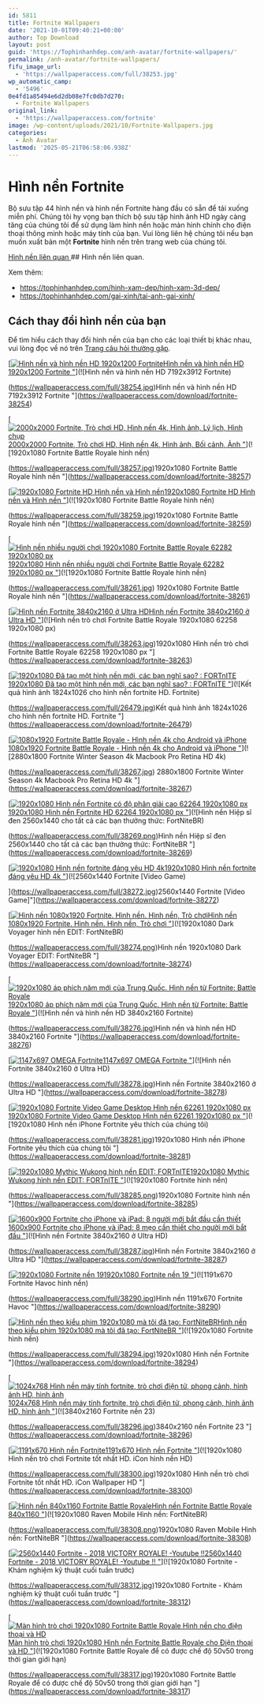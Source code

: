 ```yaml
---
id: 5811
title: Fortnite Wallpapers
date: '2021-10-01T09:40:21+00:00'
author: Top Download
layout: post
guid: 'https://Tophinhanhdep.com/anh-avatar/fortnite-wallpapers/'
permalink: /anh-avatar/fortnite-wallpapers/
fifu_image_url:
  - 'https://wallpaperaccess.com/full/38253.jpg'
wp_automatic_camp:
  - '5496'
0e4fd1a85494e6d2db08e7fc0db7d270:
  - Fortnite Wallpapers
original_link:
  - 'https://wallpaperaccess.com/fortnite'
image: /wp-content/uploads/2021/10/Fortnite-Wallpapers.jpg
categories:
  - Ảnh Avatar
lastmod: '2025-05-21T06:58:06.938Z'
---
```

# Hình nền Fortnite

Bộ sưu tập 44 hình nền và hình nền Fortnite hàng đầu có sẵn để tải xuống miễn phí. Chúng tôi hy vọng bạn thích bộ sưu tập hình ảnh HD ngày càng tăng của chúng tôi để sử dụng làm hình nền hoặc màn hình chính cho điện thoại thông minh hoặc máy tính của bạn. Vui lòng liên hệ chúng tôi nếu bạn muốn xuất bản một **Fortnite** hình nền trên trang web của chúng tôi.

[Hình nền liên quan ](#related) ## Hình nền liên quan.

   
 Xem thêm:

   
- <https://tophinhanhdep.com/hinh-xam-dep/hinh-xam-3d-dep/>
- <https://tophinhanhdep.com/gai-xinh/tai-anh-gai-xinh/>

## Cách thay đổi hình nền của bạn

Để tìm hiểu cách thay đổi hình nền của bạn cho các loại thiết bị khác nhau, vui lòng đọc về nó trên [Trang câu hỏi thường gặp](https://tophinhanhdep.com/faq/).

  
[[![Hình nền và hình nền HD 1920x1200 Fortnite](https://wallpaperaccess.com/full/38253.jpg)Hình nền và hình nền HD 1920x1200 Fortnite "](https://wallpaperaccess.com/download/fortnite-38253)](![Hình nền và hình nền HD 7192x3912 Fortnite)

(https://wallpaperaccess.com/full/38254.jpg)Hình nền và hình nền HD 7192x3912 Fortnite "](https://wallpaperaccess.com/download/fortnite-38254)

[[![2000x2000 Fortnite, Trò chơi HD, Hình nền 4k, Hình ảnh, Lý lịch, Hình chụp](https://wallpaperaccess.com/full/26447.jpg)2000x2000 Fortnite, Trò chơi HD, Hình nền 4k, Hình ảnh, Bối cảnh, Ảnh "](https://wallpaperaccess.com/download/fortnite-26447)](![1920x1080 Fortnite Battle Royale hình nền)

(https://wallpaperaccess.com/full/38257.jpg)1920x1080 Fortnite Battle Royale hình nền "](https://wallpaperaccess.com/download/fortnite-38257)

[[![1920x1080 Fortnite HD Hình nền và Hình nền](https://wallpaperaccess.com/full/38258.jpg)1920x1080 Fortnite HD Hình nền và Hình nền "](https://wallpaperaccess.com/download/fortnite-38258)](![1920x1080 Fortnite Battle Royale hình nền)

(https://wallpaperaccess.com/full/38259.jpg)1920x1080 Fortnite Battle Royale hình nền "](https://wallpaperaccess.com/download/fortnite-38259)

[[![Hình nền nhiều người chơi 1920x1080 Fortnite Battle Royale 62282 1920x1080 px](https://wallpaperaccess.com/full/38260.png)1920x1080 Hình nền nhiều người chơi Fortnite Battle Royale 62282 1920x1080 px "](https://wallpaperaccess.com/download/fortnite-38260)](![1920x1080 Fortnite Battle Royale hình nền)

(https://wallpaperaccess.com/full/38261.jpg) 1920x1080 Fortnite Battle Royale hình nền "](https://wallpaperaccess.com/download/fortnite-38261)

[[![Hình nền Fortnite 3840x2160 ở Ultra HD](https://wallpaperaccess.com/full/38262.jpg)Hình nền Fortnite 3840x2160 ở Ultra HD "](https://wallpaperaccess.com/download/fortnite-38262)](![Hình nền trò chơi Fortnite Battle Royale 1920x1080 62258 1920x1080 px)

(https://wallpaperaccess.com/full/38263.jpg)1920x1080 Hình nền trò chơi Fortnite Battle Royale 62258 1920x1080 px "](https://wallpaperaccess.com/download/fortnite-38263)

[[![1920x1080 Đã tạo một hình nền mới, các bạn nghĩ sao?  : FORTnITE](https://wallpaperaccess.com/full/38264.png)1920x1080 Đã tạo một hình nền mới, các bạn nghĩ sao? : FORTnITE "](https://wallpaperaccess.com/download/fortnite-38264)](![Kết quả hình ảnh 1824x1026 cho hình nền fortnite HD.  Fortnite)

(https://wallpaperaccess.com/full/26479.jpg)Kết quả hình ảnh 1824x1026 cho hình nền fortnite HD. Fortnite "](https://wallpaperaccess.com/download/fortnite-26479)

[[![1080x1920 Fortnite Battle Royale - Hình nền 4k cho Android và iPhone](https://wallpaperaccess.com/full/38266.jpg)1080x1920 Fortnite Battle Royale - Hình nền 4k cho Android và iPhone "](https://wallpaperaccess.com/download/fortnite-38266)](![2880x1800 Fortnite Winter Season 4k Macbook Pro Retina HD 4k)

(https://wallpaperaccess.com/full/38267.jpg) 2880x1800 Fortnite Winter Season 4k Macbook Pro Retina HD 4k "](https://wallpaperaccess.com/download/fortnite-38267)

[[![1920x1080 Hình nền Fortnite có độ phân giải cao 62264 1920x1080 px](https://wallpaperaccess.com/full/38268.jpg)1920x1080 Hình nền Fortnite HD 62264 1920x1080 px "](https://wallpaperaccess.com/download/fortnite-38268)](![Hình nền Hiệp sĩ đen 2560x1440 cho tất cả các bạn thưởng thức: FortNiteBR)

(https://wallpaperaccess.com/full/38269.png)Hình nền Hiệp sĩ đen 2560x1440 cho tất cả các bạn thưởng thức: FortNiteBR "](https://wallpaperaccess.com/download/fortnite-38269)

[[![1920x1080 Hình nền fortnite đáng yêu HD 4k](https://wallpaperaccess.com/full/38271.jpg)1920x1080 Hình nền fortnite đáng yêu HD 4k "](https://wallpaperaccess.com/download/fortnite-38271)](![2560x1440 Fortnite [Video Game)

](https://wallpaperaccess.com/full/38272.jpg)2560x1440 Fortnite \[Video Game\]"](https://wallpaperaccess.com/download/fortnite-38272)

[[![Hình nền 1080x1920 Fortnite.  Hình nền.  Hình nền, Trò chơi](https://wallpaperaccess.com/full/38273.jpg)Hình nền 1080x1920 Fortnite. Hình nền. Hình nền, Trò chơi "](https://wallpaperaccess.com/download/fortnite-38273)](![1920x1080 Dark Voyager hình nền EDIT: FortNiteBR)

(https://wallpaperaccess.com/full/38274.png)Hình nền 1920x1080 Dark Voyager EDIT: FortNiteBR "](https://wallpaperaccess.com/download/fortnite-38274)

[[![1920x1080 áp phích năm mới của Trung Quốc.  Hình nền từ Fortnite: Battle Royale](https://wallpaperaccess.com/full/38275.jpg)1920x1080 áp phích năm mới của Trung Quốc. Hình nền từ Fortnite: Battle Royale "](https://wallpaperaccess.com/download/fortnite-38275)](![Hình nền và hình nền HD 3840x2160 Fortnite)

(https://wallpaperaccess.com/full/38276.jpg)Hình nền và hình nền HD 3840x2160 Fortnite "](https://wallpaperaccess.com/download/fortnite-38276)

[[![1147x697 OMEGA Fortnite](https://wallpaperaccess.com/full/38277.jpg)1147x697 OMEGA Fortnite "](https://wallpaperaccess.com/download/fortnite-38277)](![Hình nền Fortnite 3840x2160 ở Ultra HD)

(https://wallpaperaccess.com/full/38278.jpg)Hình nền Fortnite 3840x2160 ở Ultra HD "](https://wallpaperaccess.com/download/fortnite-38278)

[[![1920x1080 Fortnite Video Game Desktop Hình nền 62261 1920x1080 px](https://wallpaperaccess.com/full/38280.jpg)1920x1080 Fortnite Video Game Desktop Hình nền 62261 1920x1080 px "](https://wallpaperaccess.com/download/fortnite-38280)](![1920x1080 Hình nền iPhone Fortnite yêu thích của chúng tôi)

(https://wallpaperaccess.com/full/38281.jpg)1920x1080 Hình nền iPhone Fortnite yêu thích của chúng tôi "](https://wallpaperaccess.com/download/fortnite-38281)

[[![1920x1080 Mythic Wukong hình nền EDIT: FORTnITE](https://wallpaperaccess.com/full/38284.png)1920x1080 Mythic Wukong hình nền EDIT: FORTnITE "](https://wallpaperaccess.com/download/fortnite-38284)](![1920x1080 Fortnite hình nền)

(https://wallpaperaccess.com/full/38285.png)1920x1080 Fortnite hình nền "](https://wallpaperaccess.com/download/fortnite-38285)

[[![1600x900 Fortnite cho iPhone và iPad: 8 người mới bắt đầu cần thiết](https://wallpaperaccess.com/full/38286.jpg)1600x900 Fortnite cho iPhone và iPad: 8 mẹo cần thiết cho người mới bắt đầu "](https://wallpaperaccess.com/download/fortnite-38286)](![Hình nền Fortnite 3840x2160 ở Ultra HD)

(https://wallpaperaccess.com/full/38287.jpg)Hình nền Fortnite 3840x2160 ở Ultra HD "](https://wallpaperaccess.com/download/fortnite-38287)

 [[![1920x1080 Fortnite nền 19](https://wallpaperaccess.com/full/38289.jpg)1920x1080 Fortnite nền 19 "](https://wallpaperaccess.com/download/fortnite-38289)](![1191x670 Fortnite Havoc hình nền)

(https://wallpaperaccess.com/full/38290.jpg)Hình nền 1191x670 Fortnite Havoc "](https://wallpaperaccess.com/download/fortnite-38290)

[[![Hình nền theo kiểu phim 1920x1080 mà tôi đã tạo: FortNiteBR](https://wallpaperaccess.com/full/38292.png)Hình nền theo kiểu phim 1920x1080 mà tôi đã tạo: FortNiteBR "](https://wallpaperaccess.com/download/fortnite-38292)](![1920x1080 Fortnite hình nền)

(https://wallpaperaccess.com/full/38294.jpg)1920x1080 Hình nền Fortnite "](https://wallpaperaccess.com/download/fortnite-38294)

[[![1024x768 Hình nền máy tính fortnite, trò chơi điện tử, phong cảnh, hình ảnh HD, hình ảnh](https://wallpaperaccess.com/full/38295.jpg)1024x768 Hình nền máy tính fortnite, trò chơi điện tử, phong cảnh, hình ảnh HD, hình ảnh "](https://wallpaperaccess.com/download/fortnite-38295)](![3840x2160 Fortnite nền 23)

(https://wallpaperaccess.com/full/38296.jpg)3840x2160 nền Fortnite 23 "](https://wallpaperaccess.com/download/fortnite-38296)

[[![1191x670 Hình nền Fortnite](https://wallpaperaccess.com/full/38299.jpg)1191x670 Hình nền Fortnite "](https://wallpaperaccess.com/download/fortnite-38299)](![1920x1080 Hình nền trò chơi Fortnite tốt nhất HD.  iCon hình nền HD)

(https://wallpaperaccess.com/full/38300.jpg)1920x1080 Hình nền trò chơi Fortnite tốt nhất HD. iCon Wallpaper HD "](https://wallpaperaccess.com/download/fortnite-38300)

[[![Hình nền 840x1160 Fortnite Battle Royale](https://wallpaperaccess.com/full/38304.jpg)Hình nền Fortnite Battle Royale 840x1160 "](https://wallpaperaccess.com/download/fortnite-38304)](![1920x1080 Raven Mobile Hình nền: FortNiteBR)

(https://wallpaperaccess.com/full/38308.png)1920x1080 Raven Mobile Hình nền: FortNiteBR "](https://wallpaperaccess.com/download/fortnite-38308)

[[![2560x1440 Fortnite - 2018 VICTORY ROYALE!  -Youtube !!](https://wallpaperaccess.com/full/26466.jpg)2560x1440 Fortnite - 2018 VICTORY ROYALE! -Youtube !! "](https://wallpaperaccess.com/download/fortnite-26466)](![1920x1080 Fortnite - Khám nghiệm kỹ thuật cuối tuần trước)

(https://wallpaperaccess.com/full/38312.jpg)1920x1080 Fortnite - Khám nghiệm kỹ thuật cuối tuần trước "](https://wallpaperaccess.com/download/fortnite-38312)

[[![Màn hình trò chơi 1920x1080 Fortnite Battle Royale Hình nền cho điện thoại và HD](https://wallpaperaccess.com/full/38315.jpg)Màn hình trò chơi 1920x1080 Hình nền Fortnite Battle Royale cho Điện thoại và HD "](https://wallpaperaccess.com/download/fortnite-38315)](![1920x1080 Fortnite Battle Royale để có được chế độ 50v50 trong thời gian giới hạn)

(https://wallpaperaccess.com/full/38317.jpg)1920x1080 Fortnite Battle Royale để có được chế độ 50v50 trong thời gian giới hạn "](https://wallpaperaccess.com/download/fortnite-38317)
